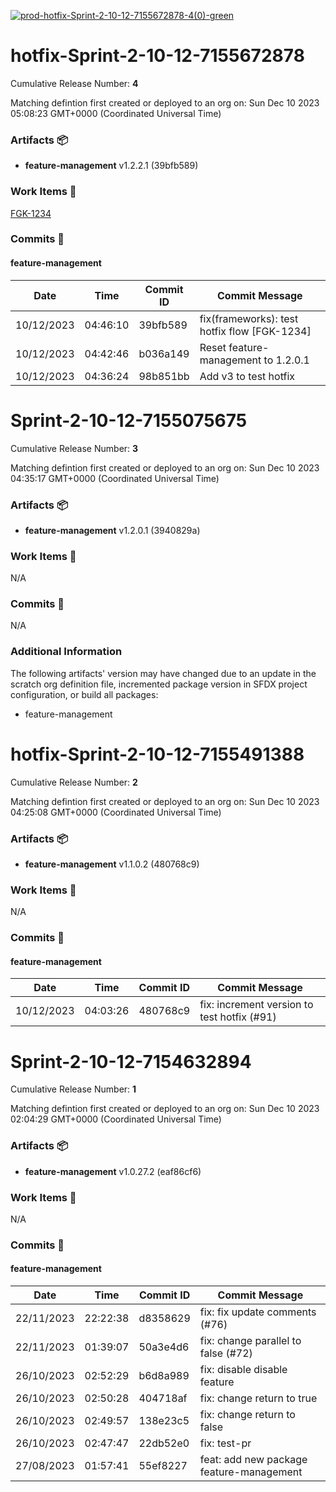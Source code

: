 [![prod-hotfix-Sprint-2-10-12-7155672878-4(0)-green](https://img.shields.io/static/v1?label=prod&message=hotfix-Sprint-2-10-12-7155672878-4(0)&color=green)](#e300a940b2de2840c8ac872d97d622cca3f18895) 
<a id=e300a940b2de2840c8ac872d97d622cca3f18895></a>
# hotfix-Sprint-2-10-12-7155672878
 Cumulative Release Number: <b>4</b> 

Matching defintion first created or deployed to an org on: Sun Dec 10 2023 05:08:23 GMT+0000 (Coordinated Universal Time)
 ### Artifacts :package:
- **feature-management**     v1.2.2.1 (39bfb589)

### Work Items :gem:
[FGK-1234](https://adiza.atlassian.net/browse/FGK-1234)

### Commits :book:

#### feature-management
| Date       | Time     | Commit ID | Commit Message                               |
| ---------- | -------- | --------- | -------------------------------------------- |
| 10/12/2023 | 04:46:10 | 39bfb589  | fix(frameworks): test hotfix flow [FGK-1234] |
| 10/12/2023 | 04:42:46 | b036a149  | Reset feature-management to 1.2.0.1          |
| 10/12/2023 | 04:36:24 | 98b851bb  | Add v3 to test hotfix                        |

<a id=18d937b50faffbba5ad0fa023ec5c18e768ad7c7></a>
# Sprint-2-10-12-7155075675
 Cumulative Release Number: <b>3</b> 

Matching defintion first created or deployed to an org on: Sun Dec 10 2023 04:35:17 GMT+0000 (Coordinated Universal Time)
 ### Artifacts :package:
- **feature-management**     v1.2.0.1 (3940829a)

### Work Items :gem:
N/A

### Commits :book:
N/A

### Additional Information
The following artifacts' version may have changed due to an update in the scratch org definition file, incremented package version in SFDX project configuration, or build all packages:
  - feature-management

<a id=a29bd19575b0978418dbed1999c9f0e1339a43ea></a>
# hotfix-Sprint-2-10-12-7155491388
 Cumulative Release Number: <b>2</b> 

Matching defintion first created or deployed to an org on: Sun Dec 10 2023 04:25:08 GMT+0000 (Coordinated Universal Time)
 ### Artifacts :package:
- **feature-management**     v1.1.0.2 (480768c9)

### Work Items :gem:
N/A

### Commits :book:

#### feature-management
| Date       | Time     | Commit ID | Commit Message                              |
| ---------- | -------- | --------- | ------------------------------------------- |
| 10/12/2023 | 04:03:26 | 480768c9  | fix: increment version to test hotfix (#91) |

<a id=401b15183e6bf7bc765b10f5bfc169fb0c5be20c></a>
# Sprint-2-10-12-7154632894
 Cumulative Release Number: <b>1</b> 

Matching defintion first created or deployed to an org on: Sun Dec 10 2023 02:04:29 GMT+0000 (Coordinated Universal Time)
 ### Artifacts :package:
- **feature-management**     v1.0.27.2 (eaf86cf6)

### Work Items :gem:
N/A

### Commits :book:

#### feature-management
| Date       | Time     | Commit ID | Commit Message                           |
| ---------- | -------- | --------- | ---------------------------------------- |
| 22/11/2023 | 22:22:38 | d8358629  | fix: fix update comments (#76)           |
| 22/11/2023 | 01:39:07 | 50a3e4d6  | fix: change parallel to false (#72)      |
| 26/10/2023 | 02:52:29 | b6d8a989  | fix: disable disable feature             |
| 26/10/2023 | 02:50:28 | 404718af  | fix: change return to true               |
| 26/10/2023 | 02:49:57 | 138e23c5  | fix: change return to false              |
| 26/10/2023 | 02:47:47 | 22db52e0  | fix: test-pr                             |
| 27/08/2023 | 01:57:41 | 55ef8227  | feat: add new package feature-management |
